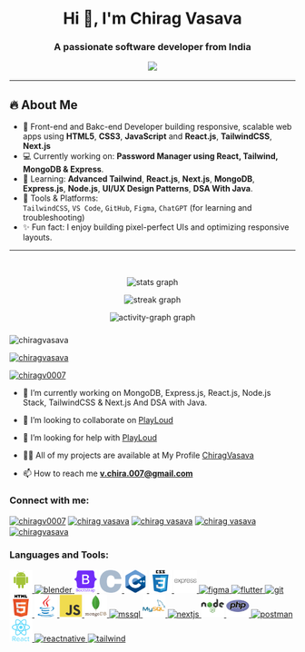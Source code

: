 <h1 align="center">Hi 👋, I'm Chirag Vasava</h1>
<h3 align="center">A passionate software developer from India</h3>

<p align="center">
  <img src="https://camo.githubusercontent.com/7cab7453b50c32be4c3605a42cb5e509644666999796555e759d06a9facf6b4a/68747470733a2f2f63646e2e6472696262626c652e636f6d2f75736572732f323133313939332f73637265656e73686f74732f343934383733362f74686f75676874776f726b732d6769665f6472696262626c652e676966" height="200" />
</p>

---
## 🔥 About Me

- 🎯 Front-end and Bakc-end Developer building responsive, scalable web apps using **HTML5**, **CSS3**,  **JavaScript** and **React.js**, **TailwindCSS**, **Next.js** 
- 💻 Currently working on: **Password Manager using React, Tailwind, MongoDB & Express**.
- 🧠 Learning: **Advanced Tailwind**, **React.js**, **Next.js**, **MongoDB**, **Express.js**, **Node.js**, **UI/UX Design Patterns**, **DSA With Java**.
- 🚀 Tools & Platforms:  
  `TailwindCSS`, `VS Code`, `GitHub`, `Figma`, `ChatGPT` (for learning and troubleshooting)
- ✨ Fun fact: I enjoy building pixel-perfect UIs and optimizing responsive layouts.

---

<div align="center"><br>
  
  <img align="center" src="https://github-readme-stats.vercel.app/api?username=chiragvasava&hide_title=false&hide_rank=false&show_icons=false&include_all_commits=true&count_private=true&disable_animations=false&theme=react&locale=en&hide_border=false" height="150" alt="stats graph"  /><br>
  
  <img src="https://streak-stats.demolab.com?user=chiragvasava&locale=en&mode=daily&theme=react&hide_border=false&border_radius=5&date_format=M%20j%5B,%20Y%5D" height="150" alt="streak graph"  /><br>

  <!-- <img src="https://github-readme-stats.vercel.app/api/top-langs?username=chiragvasava&locale=en&hide_title=false&layout=compact&card_width=320&langs_count=5&theme=react&hide_border=false" height="150" alt="languages graph"/><br> -->
  
  <img src="https://github-readme-activity-graph.vercel.app/graph?username=chiragvasava&hide_border=false&theme=react" height="150" alt="activity-graph graph"  /><br>
</div>

###

<p align="left"> <img src="https://komarev.com/ghpvc/?username=chiragvasava&label=Profile%20views&color=0e75b6&style=flat" alt="chiragvasava" /> </p>

<p align="left"> <a href="https://github.com/ryo-ma/github-profile-trophy"><img src="https://github-profile-trophy.vercel.app/?username=chiragvasava" alt="chiragvasava" /></a> </p>

<p align="left"> <a href="https://twitter.com/chiragv0007" target="blank"><img src="https://img.shields.io/twitter/follow/chiragv0007?logo=twitter&style=for-the-badge" alt="chiragv0007" /></a> </p>

- 🔭 I’m currently working on MongoDB, Express.js, React.js, Node.js Stack, TailwindCSS & Next.js And DSA with Java.

- 👯 I’m looking to collaborate on [PlayLoud](https://github.com/ChiragVasava/PlayLoud.git)

- 🤝 I’m looking for help with [PlayLoud](https://github.com/ChiragVasava/PlayLoud.git)

- 👨‍💻 All of my projects are available at My Profile [ChiragVasava](https://github.com/ChiragVasava)

- 📫 How to reach me **v.chira.007@gmail.com**

<h3 align="left">Connect with me:</h3>
<p align="left">
<a href="https://x.com/chiragv0007" target="blank"><img align="center" src="https://raw.githubusercontent.com/rahuldkjain/github-profile-readme-generator/master/src/images/icons/Social/twitter.svg" alt="chiragv0007" height="30" width="40" /></a>
<a href="https://www.linkedin.com/in/chirag-vasava-050784273/" target="blank"><img align="center" src="https://raw.githubusercontent.com/rahuldkjain/github-profile-readme-generator/master/src/images/icons/Social/linked-in-alt.svg" alt="chirag vasava" height="30" width="40" /></a>
<a href="https://fb.com/chirag vasava" target="blank"><img align="center" src="https://raw.githubusercontent.com/rahuldkjain/github-profile-readme-generator/master/src/images/icons/Social/facebook.svg" alt="chirag vasava" height="30" width="40" /></a>
<a href="https://www.instagram.com/ll.c_h_i_r_a_g_007.ll?utm_source=ig_web_button_share_sheet&igsh=ZDNlZDc0MzIxNw==" target="blank"><img align="center" src="https://raw.githubusercontent.com/rahuldkjain/github-profile-readme-generator/master/src/images/icons/Social/instagram.svg" alt="chirag vasava" height="30" width="40" /></a>
<a href="https://leetcode.com/ChiragVasava/" target="blank"><img align="center" src="https://raw.githubusercontent.com/rahuldkjain/github-profile-readme-generator/master/src/images/icons/Social/leet-code.svg" alt="chiragvasava" height="30" width="40" /></a>
</p>

<h3 align="left">Languages and Tools:</h3>
<p align="left"> <a href="https://developer.android.com" target="_blank" rel="noreferrer"> 
  <img src="https://raw.githubusercontent.com/devicons/devicon/master/icons/android/android-original-wordmark.svg" alt="android" width="40" height="40"/> </a> <a href="https://www.blender.org/" target="_blank" rel="noreferrer"> 
  <img src="https://download.blender.org/branding/community/blender_community_badge_white.svg" alt="blender" width="40" height="40"/> </a> <a href="https://getbootstrap.com" target="_blank" rel="noreferrer"> 
  <img src="https://raw.githubusercontent.com/devicons/devicon/master/icons/bootstrap/bootstrap-plain-wordmark.svg" alt="bootstrap" width="40" height="40"/> </a> <a href="https://www.cprogramming.com/" target="_blank" rel="noreferrer"> 
  <img src="https://raw.githubusercontent.com/devicons/devicon/master/icons/c/c-original.svg" alt="c" width="40" height="40"/> </a> <a href="https://www.w3schools.com/cpp/" target="_blank" rel="noreferrer">
  <img src="https://raw.githubusercontent.com/devicons/devicon/master/icons/cplusplus/cplusplus-original.svg" alt="cplusplus" width="40" height="40"/> </a> <a href="https://www.w3schools.com/css/" target="_blank" rel="noreferrer"> 
  <img src="https://raw.githubusercontent.com/devicons/devicon/master/icons/css3/css3-original-wordmark.svg" alt="css3" width="40" height="40"/> </a> <a href="https://expressjs.com" target="_blank" rel="noreferrer"> 
  <img src="https://raw.githubusercontent.com/devicons/devicon/master/icons/express/express-original-wordmark.svg" alt="express" width="40" height="40"/> </a> <a href="https://www.figma.com/" target="_blank" rel="noreferrer"> 
  <img src="https://www.vectorlogo.zone/logos/figma/figma-icon.svg" alt="figma" width="40" height="40"/> </a> <a href="https://flutter.dev" target="_blank" rel="noreferrer"> 
  <img src="https://www.vectorlogo.zone/logos/flutterio/flutterio-icon.svg" alt="flutter" width="40" height="40"/> </a> <a href="https://git-scm.com/" target="_blank" rel="noreferrer">
  <img src="https://www.vectorlogo.zone/logos/git-scm/git-scm-icon.svg" alt="git" width="40" height="40"/> </a> <a href="https://www.w3.org/html/" target="_blank" rel="noreferrer"> 
  <img src="https://raw.githubusercontent.com/devicons/devicon/master/icons/html5/html5-original-wordmark.svg" alt="html5" width="40" height="40"/> </a> <a href="https://www.java.com" target="_blank" rel="noreferrer"> 
  <img src="https://raw.githubusercontent.com/devicons/devicon/master/icons/java/java-original.svg" alt="java" width="40" height="40"/> </a> <a href="https://developer.mozilla.org/en-US/docs/Web/JavaScript" target="_blank" rel="noreferrer"> 
  <img src="https://raw.githubusercontent.com/devicons/devicon/master/icons/javascript/javascript-original.svg" alt="javascript" width="40" height="40"/> </a> <a href="https://www.mongodb.com/" target="_blank" rel="noreferrer"> 
  <img src="https://raw.githubusercontent.com/devicons/devicon/master/icons/mongodb/mongodb-original-wordmark.svg" alt="mongodb" width="40" height="40"/> </a> <a href="https://www.microsoft.com/en-us/sql-server" target="_blank" rel="noreferrer"> 
  <img src="https://www.svgrepo.com/show/303229/microsoft-sql-server-logo.svg" alt="mssql" width="40" height="40"/> </a> <a href="https://www.mysql.com/" target="_blank" rel="noreferrer"> 
  <img src="https://raw.githubusercontent.com/devicons/devicon/master/icons/mysql/mysql-original-wordmark.svg" alt="mysql" width="40" height="40"/> </a> <a href="https://nextjs.org/" target="_blank" rel="noreferrer"> 
  <img src="https://cdn.worldvectorlogo.com/logos/nextjs-2.svg" alt="nextjs" width="40" height="40"/> </a> <a href="https://nodejs.org" target="_blank" rel="noreferrer"> 
  <img src="https://raw.githubusercontent.com/devicons/devicon/master/icons/nodejs/nodejs-original-wordmark.svg" alt="nodejs" width="40" height="40"/> </a> <a href="https://www.php.net" target="_blank" rel="noreferrer"> 
  <img src="https://raw.githubusercontent.com/devicons/devicon/master/icons/php/php-original.svg" alt="php" width="40" height="40"/> </a> <a href="https://postman.com" target="_blank" rel="noreferrer"> <img src="https://www.vectorlogo.zone/logos/getpostman/getpostman-icon.svg" alt="postman" width="40" height="40"/> </a> <a href="https://reactjs.org/" target="_blank" rel="noreferrer"> 
  <img src="https://raw.githubusercontent.com/devicons/devicon/master/icons/react/react-original-wordmark.svg" alt="react" width="40" height="40"/> </a> <a href="https://reactnative.dev/" target="_blank" rel="noreferrer"> 
  <img src="https://reactnative.dev/img/header_logo.svg" alt="reactnative" width="40" height="40"/> </a> <a href="https://tailwindcss.com/" target="_blank" rel="noreferrer"> <img src="https://www.vectorlogo.zone/logos/tailwindcss/tailwindcss-icon.svg" alt="tailwind" width="40" height="40"/> </a> </p>

